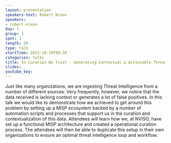 ```yaml
---
layout: presentation
speakers-text: Robert Nixon 
speakers:
- robert-nixon 
day: 1
group: 1 
spot: 1
length: 30 
type: talk 
startTime: 2022-10-19T09:30
categories: talks 
title: In Curation We Trust - Generating Contextual & Actionable Threat Intelligence 
slides:
youtube_key:
---
```


Just like many organizations, we are ingesting Threat Intelligence from a number of different sources. Very frequently, however, we notice that the data received is lacking context or generates a lot of false positives. In this talk we would like to demonstrate how we achieved to get around this problem by setting up a MISP ecosystem backed by a number of automation scripts and processes that support us in the curation and contextualization of this data.  Attendees will learn how we, at NVISO, have set up a functional MISP architecture and created a operational curation process. The attendees will then be able to duplicate this setup in their own organizations to ensure an optimal threat intelligence loop and workflow.
